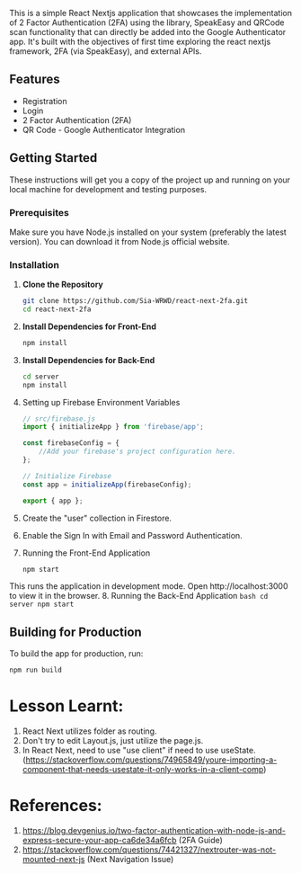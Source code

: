 This is a simple React Nextjs application that showcases the implementation of 2 Factor Authentication (2FA) using the library, SpeakEasy and QRCode scan functionality that can directly be added into the Google Authenticator app. It's built with the objectives of first time exploring the react nextjs framework, 2FA (via SpeakEasy), and external APIs.

## Features
- Registration
- Login
- 2 Factor Authentication (2FA)
- QR Code - Google Authenticator Integration

## Getting Started
These instructions will get you a copy of the project up and running on your local machine for development and testing purposes.

### Prerequisites
Make sure you have Node.js installed on your system (preferably the latest version). You can download it from Node.js official website.

### Installation
1. **Clone the Repository**
    ```bash
    git clone https://github.com/Sia-WRWD/react-next-2fa.git
    cd react-next-2fa
    ```

2. **Install Dependencies for Front-End**
    ```bash
    npm install
    ```

3. **Install Dependencies for Back-End**
    ```bash
    cd server
    npm install
    ```

4. Setting up Firebase Environment Variables
    ```js
    // src/firebase.js
    import { initializeApp } from 'firebase/app';

    const firebaseConfig = {
        //Add your firebase's project configuration here.
    };

    // Initialize Firebase
    const app = initializeApp(firebaseConfig);

    export { app };
    ```

5. Create the "user" collection in Firestore.
6. Enable the Sign In with Email and Password Authentication.
7. Running the Front-End Application
    ```bash
    npm start
    ```

This runs the application in development mode. Open http://localhost:3000 to view it in the browser.
8. Running the Back-End Application
    ```bash
    cd server
    npm start
    ```


## Building for Production
To build the app for production, run:
```js
npm run build
```

# Lesson Learnt:
1. React Next utilizes folder as routing.
2. Don't try to edit Layout.js, just utilize the page.js.
3. In React Next, need to use "use client" if need to use useState. (https://stackoverflow.com/questions/74965849/youre-importing-a-component-that-needs-usestate-it-only-works-in-a-client-comp)

# References:
1. https://blog.devgenius.io/two-factor-authentication-with-node-js-and-express-secure-your-app-ca6de34a6fcb (2FA Guide)
2. https://stackoverflow.com/questions/74421327/nextrouter-was-not-mounted-next-js (Next Navigation Issue)